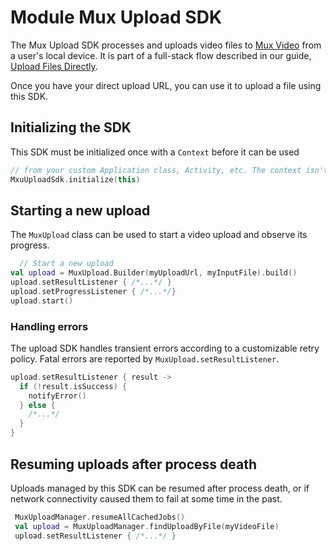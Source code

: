 # Module Mux Upload SDK

The Mux Upload SDK processes and uploads video files to [Mux Video](https://www.mux.com/) from a
user's local
device. It is part of a full-stack flow described in our
guide, [Upload Files Directly](https://docs.mux.com/guides/video/upload-files-directly).

Once you have your direct upload URL, you can use it to upload a file using this SDK.

## Initializing the SDK

This SDK must be initialized once with a `Context` before it can be used

```kotlin
// from your custom Application class, Activity, etc. The context isn't saved
MxuUploadSdk.initialize(this)
```

## Starting a new upload

The `MuxUpload` class can be used to start a video upload and observe its progress.

```kotlin
  // Start a new upload
val upload = MuxUpload.Builder(myUploadUrl, myInputFile).build()
upload.setResultListener { /*...*/ }
upload.setProgressListener { /*...*/}
upload.start()
```

### Handling errors

The upload SDK handles transient errors according to a customizable retry policy. Fatal errors are
reported by `MuxUpload.setResultListener`. 

```kotlin
upload.setResultListener { result ->
  if (!result.isSuccess) {
    notifyError()
  } else {
    /*...*/
  }
}
```

## Resuming uploads after process death

Uploads managed by this SDK can be resumed after process death, or if network connectivity caused 
them to fail at some time in the past.
```kotlin
 MuxUploadManager.resumeAllCachedJobs()
 val upload = MuxUploadManager.findUploadByFile(myVideoFile)
 upload.setResultListener { /*...*/ }
```
